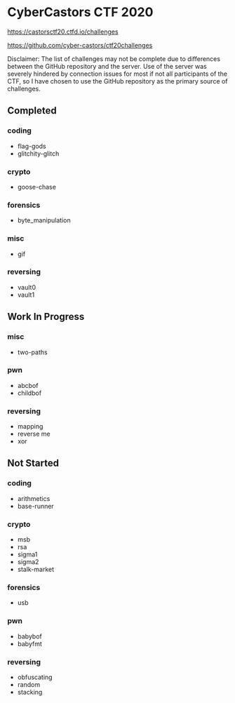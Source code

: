 # CyberCastors CTF 2020

https://castorsctf20.ctfd.io/challenges

https://github.com/cyber-castors/ctf20challenges

Disclaimer:
The list of challenges may not be complete due to differences between the GitHub repository and the server.
Use of the server was severely hindered by connection issues for most if not all participants of the CTF, so I have chosen to use the GitHub repository as the primary source of challenges.

## Completed

### coding

 - flag-gods
 - glitchity-glitch

### crypto

 - goose-chase

### forensics

 - byte_manipulation

### misc

 - gif

### reversing

 - vault0
 - vault1

## Work In Progress

### misc

 - two-paths

### pwn

 - abcbof
 - childbof

### reversing

 - mapping
 - reverse me
 - xor

## Not Started

### coding

 - arithmetics
 - base-runner

### crypto

 - msb
 - rsa
 - sigma1
 - sigma2
 - stalk-market

### forensics

 - usb

### pwn

 - babybof
 - babyfmt

### reversing

 - obfuscating
 - random
 - stacking

